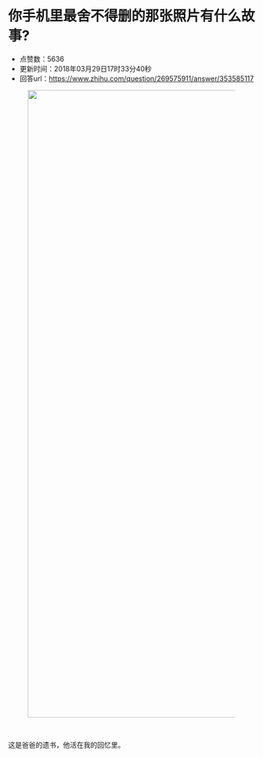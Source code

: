 # 你手机里最舍不得删的那张照片有什么故事?
- 点赞数：5636
- 更新时间：2018年03月29日17时33分40秒
- 回答url：https://www.zhihu.com/question/269575911/answer/353585117
<body>
 <figure>
  <img src="https://picx.zhimg.com/50/v2-253df065a53807df144d899bbdc2512d_720w.jpg?source=1940ef5c" data-rawwidth="1280" data-rawheight="2276" data-original-token="v2-253df065a53807df144d899bbdc2512d" class="origin_image zh-lightbox-thumb" width="1280" data-original="https://pic1.zhimg.com/v2-253df065a53807df144d899bbdc2512d_r.jpg?source=1940ef5c">
 </figure>
 <br>
 <p data-pid="ap0pH_md">这是爸爸的遗书，他活在我的回忆里。</p>
</body>